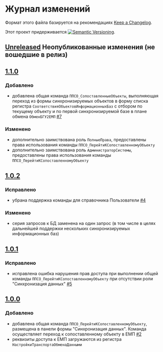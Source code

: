 # Журнал изменений

Формат этого файла базируется на рекомендациях
[Keep a Changelog](https://keepachangelog.com/ru/1.0.0/).

Этот проект придерживается
[![Semantic Versioning](https://img.shields.io/static/v1?label=Semantic%20Versioning&message=v2.0.0&color=green&logo=semver)](https://semver.org/lang/ru/spec/v2.0.0.html).

## [Unreleased] Неопубликованные изменения (не вошедшие в релиз)

## [1.1.0]

### Добавлено

- добавлена общая команда `ППСО_СопоставленныеОбъекты`,
  выполняющая переход из формы синхронизируемых объектов
  в форму списка регистра `СоответствияОбъектовИнформационныхБаз`
  с отбором по текущему объекту и по первой синхронизируемой базе
  в плане обмена `ОбменБГУ2ЕМП`
  [#7](https://github.com/csm-ivanovo-ru/1s-GoToLinkedObjects/issues/7)

### Изменено

- дополнительно заимствована роль `ПолныеПрава`,
  предоставлены права использования команды
  `ППСО_ПерейтиКСопоставленномуОбъекту`
- дополнительно заимствована роль `АдминистраторСистемы`,
  предоставлены права использования команды
  `ППСО_ПерейтиКСопоставленномуОбъекту`

## [1.0.2]

### Исправлено

- убрана поддержка команды для справочника Пользователи
  [#4](https://github.com/csm-ivanovo-ru/1s-GoToLinkedObjects/issues/4)

### Изменено

- серия запросов к БД заменена на один запрос
  (в том числе в целях дальнейшей поддержки нескольких синхронизируемых
  информационных баз)

## [1.0.1]

### Исправлено

- исправлена ошибка нарушения прав доступа при выполнении
  общей команды `ППСО_ПерейтиКСопоставленномуОбъекту`
  при отсутствии роли "Синхронизация данных"
  [#5](https://github.com/csm-ivanovo-ru/1s-GoToLinkedObjects/issues/5)

## [1.0.0]

### Добавлено

- добавлена общая команда `ППСО_ПерейтиКСопоставленномуОбъекту`,
  размещена в панели формы "Синхронизация данных".
  Команда осуществляет переход к сопоставленному объекту в ЕМП
  [#2](https://github.com/csm-ivanovo-ru/1s-GoToLinkedObjects/issues/2)
- реквизиты доступа к ЕМП загружаются из регистра `НастройкиТранспортаОбменаДанными`

[Unreleased]: https://github.com/csm-ivanovo-ru/1s-GoToLinkedObjects/compare/1.1.0...HEAD
[1.1.0]: https://github.com/csm-ivanovo-ru/1s-GoToLinkedObjects/compare/1.0.2...1.1.0
[1.0.2]: https://github.com/csm-ivanovo-ru/1s-GoToLinkedObjects/compare/1.0.1...1.0.2
[1.0.1]: https://github.com/csm-ivanovo-ru/1s-GoToLinkedObjects/compare/1.0.0...1.0.1
[1.0.0]: https://github.com/csm-ivanovo-ru/1s-GoToLinkedObjects/releases/tag/1.0.0
